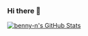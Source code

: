 ### Hi there 👋

[![benny-n's GitHub Stats](https://github-readme-stats.vercel.app/api?username=benny-n&show_icons=true)](https://github.com/benny-n)
<!--
**benny-n/benny-n** is a ✨ _special_ ✨ repository because its `README.md` (this file) appears on your GitHub profile.

Here are some ideas to get you started:

- 🔭 I’m currently working on

- 🤔 I’m looking for help with ...
- 💬 Ask me about ...
- 📫 How to reach me: ...
- 😄 Pronouns: ...
- ⚡ Fun fact: ...
-->
